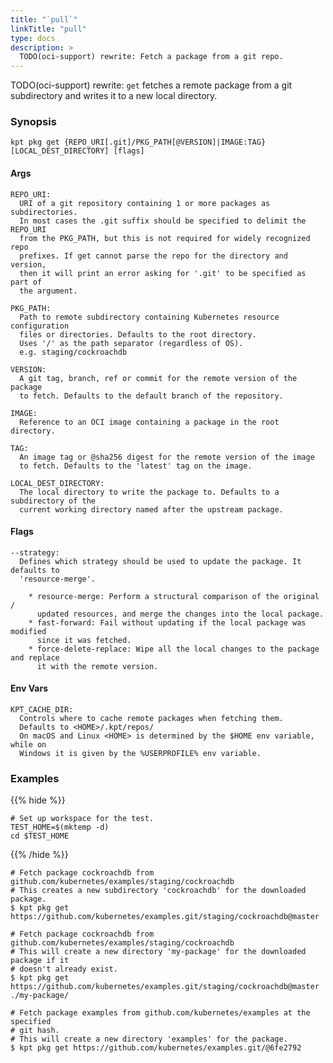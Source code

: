 ```yaml
---
title: "`pull`"
linkTitle: "pull"
type: docs
description: >
  TODO(oci-support) rewrite: Fetch a package from a git repo.
---
```


<!--mdtogo:Short
    TODO(oci-support) rewrite: Fetch a package from a git repo.
-->

TODO(oci-support) rewrite: `get` fetches a remote package from a git subdirectory and writes it to a new
local directory.

### Synopsis

<!--mdtogo:Long-->

```
kpt pkg get {REPO_URI[.git]/PKG_PATH[@VERSION]|IMAGE:TAG} [LOCAL_DEST_DIRECTORY] [flags]
```

#### Args

```
REPO_URI:
  URI of a git repository containing 1 or more packages as subdirectories.
  In most cases the .git suffix should be specified to delimit the REPO_URI
  from the PKG_PATH, but this is not required for widely recognized repo
  prefixes. If get cannot parse the repo for the directory and version,
  then it will print an error asking for '.git' to be specified as part of
  the argument.

PKG_PATH:
  Path to remote subdirectory containing Kubernetes resource configuration
  files or directories. Defaults to the root directory.
  Uses '/' as the path separator (regardless of OS).
  e.g. staging/cockroachdb

VERSION:
  A git tag, branch, ref or commit for the remote version of the package
  to fetch. Defaults to the default branch of the repository.

IMAGE:
  Reference to an OCI image containing a package in the root directory.

TAG:
  An image tag or @sha256 digest for the remote version of the image
  to fetch. Defaults to the 'latest' tag on the image.
  
LOCAL_DEST_DIRECTORY:
  The local directory to write the package to. Defaults to a subdirectory of the
  current working directory named after the upstream package.
```

#### Flags

```
--strategy:
  Defines which strategy should be used to update the package. It defaults to
  'resource-merge'.

    * resource-merge: Perform a structural comparison of the original /
      updated resources, and merge the changes into the local package.
    * fast-forward: Fail without updating if the local package was modified
      since it was fetched.
    * force-delete-replace: Wipe all the local changes to the package and replace
      it with the remote version.
```

#### Env Vars

```
KPT_CACHE_DIR:
  Controls where to cache remote packages when fetching them.
  Defaults to <HOME>/.kpt/repos/
  On macOS and Linux <HOME> is determined by the $HOME env variable, while on
  Windows it is given by the %USERPROFILE% env variable.
```

<!--mdtogo-->

### Examples

{{% hide %}}

<!-- @makeWorkplace @verifyExamples-->

```
# Set up workspace for the test.
TEST_HOME=$(mktemp -d)
cd $TEST_HOME
```

{{% /hide %}}

<!--mdtogo:Examples-->

<!-- @pkgPull @verifyExamples-->

```shell
# Fetch package cockroachdb from github.com/kubernetes/examples/staging/cockroachdb
# This creates a new subdirectory 'cockroachdb' for the downloaded package.
$ kpt pkg get https://github.com/kubernetes/examples.git/staging/cockroachdb@master
```

<!-- @pkgPull @verifyExamples-->

```shell
# Fetch package cockroachdb from github.com/kubernetes/examples/staging/cockroachdb
# This will create a new directory 'my-package' for the downloaded package if it
# doesn't already exist.
$ kpt pkg get https://github.com/kubernetes/examples.git/staging/cockroachdb@master ./my-package/
```

<!-- @pkgPull @verifyExamples-->

```shell
# Fetch package examples from github.com/kubernetes/examples at the specified
# git hash.
# This will create a new directory 'examples' for the package.
$ kpt pkg get https://github.com/kubernetes/examples.git/@6fe2792
```

<!--mdtogo-->
